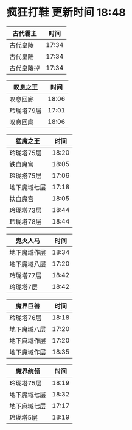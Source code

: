 # 疯狂打鞋 更新时间 18:48

| 古代霸主   | 时间    |
|--------|-------|
| 古代皇陵 | 17:34 |
| 古代皇陆 | 17:34 |
| 古代皇陵掉 | 17:34 |

| 叹息之王   | 时间    |
|--------|-------|
| 叹息回廊 | 18:06 |
| 玲珑塔79层 | 17:01 |
| 叹息回廓 | 18:06 |

| 猛魔之王   | 时间    |
|--------|-------|
| 玲珑塔75层 | 18:20 |
| 铁血魔宫 | 18:05 |
| 玲珑搭75层 | 17:06 |
| 地下魔域七层 | 17:18 |
| 扶血魔宫 | 18:05 |
| 玲珑塔73层 | 18:44 |
| 玲珑塔78层 | 18:44 |

| 鬼火人马   | 时间    |
|--------|-------|
| 地下魔域作层 | 18:34 |
| 地下魔域八层 | 17:20 |
| 玲珑塔77层 | 18:42 |
| 玲珑塔7层 | 18:42 |

| 魔界巨兽   | 时间    |
|--------|-------|
| 玲珑塔76层 | 18:18 |
| 地下魔域八层 | 17:20 |
| 地下麻域作层 | 17:20 |
| 地下魔域作层 | 18:35 |

| 魔界统领   | 时间    |
|--------|-------|
| 玲珑塔75层 | 18:19 |
| 地下魔域七层 | 18:32 |
| 地下麻域七层 | 17:17 |
| 玲珑塔5层 | 18:19 |